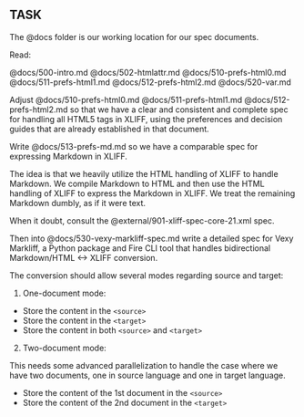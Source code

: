 
## TASK

The @docs folder is our working location for our spec documents. 

Read: 

@docs/500-intro.md
@docs/502-htmlattr.md
@docs/510-prefs-html0.md
@docs/511-prefs-html1.md
@docs/512-prefs-html2.md
@docs/520-var.md

Adjust @docs/510-prefs-html0.md @docs/511-prefs-html1.md @docs/512-prefs-html2.md so that we have a clear and consistent and complete spec for handling all HTML5 tags in XLIFF, using the preferences and decision guides that are already established in that document. 

Write @docs/513-prefs-md.md so we have a comparable spec for expressing Markdown in XLIFF. 

The idea is that we heavily utilize the HTML handling of XLIFF to handle Markdown. We compile Markdown to HTML and then use the HTML handling of XLIFF to express the Markdown in XLIFF. We treat the remaining Markdown dumbly, as if it were text. 

When it doubt, consult the @external/901-xliff-spec-core-21.xml spec. 

Then into @docs/530-vexy-markliff-spec.md write a detailed spec for Vexy Markliff, a Python package and Fire CLI tool that handles bidirectional Markdown/HTML <-> XLIFF conversion.

The conversion should allow several modes regarding source and target: 

1. One-document mode: 

- Store the content in the `<source>`
- Store the content in the `<target>`
- Store the content in both `<source>` and `<target>`

2. Two-document mode: 

This needs some advanced parallelization to handle the case where we have two documents, one in source language and one in target language. 

- Store the content of the 1st document in the `<source>`
- Store the content of the 2nd document in the `<target>`
